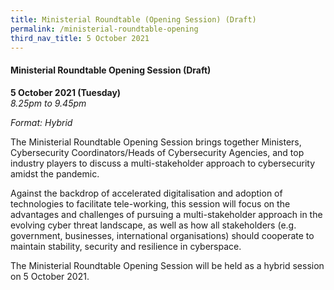 ```yaml
---
title: Ministerial Roundtable (Opening Session) (Draft)
permalink: /ministerial-roundtable-opening
third_nav_title: 5 October 2021
---
```

#### **Ministerial Roundtable Opening Session (Draft)**

**5 October 2021 (Tuesday)**  
*8.25pm to 9.45pm*

*Format: Hybrid*

The Ministerial Roundtable Opening Session brings together Ministers, Cybersecurity Coordinators/Heads of Cybersecurity Agencies, and top industry players to discuss a multi-stakeholder approach to cybersecurity amidst the pandemic.

Against the backdrop of accelerated digitalisation and adoption of technologies to facilitate tele-working, this session will focus on the advantages and challenges of pursuing a multi-stakeholder approach in the evolving cyber threat landscape, as well as how all stakeholders (e.g. government, businesses, international organisations) should cooperate to maintain stability, security and resilience in cyberspace.

The Ministerial Roundtable Opening Session will be held as a hybrid session on 5 October 2021.